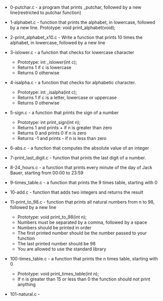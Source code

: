   - 0-putchar.c - a program that prints _putchar, followed by a new line(restricted to putchar function)

  - 1-alphabet.c -  function that prints the alphabet, in lowercase, followed by a new line. Prototype: void print_alphabet(void);

  - 2-print_alphabet_x10.c - Write a function that prints 10 times the alphabet, in lowercase, followed by a new line

  - 3-islower.c - a function that checks for lowercase character
    - Prototype: int _islower(int c);
    - Returns 1 if c is lowercase
    - Returns 0 otherwise
  - 4-isalpha.c - a function that checks for alphabetic character.
    - Prototype: int _isalpha(int c);
    - Returns 1 if c is a letter, lowercase or uppercase
    - Returns 0 otherwise

  - 5-sign.c - a function that prints the sign of a number
    - Prototype: int print_sign(int n);
    - Returns 1 and prints + if n is greater than zero
    - Returns 0 and prints 0 if n is zero
    - Returns -1 and prints - if n is less than zero
   
 - 6-abs.c - a function that computes the absolute value of an integer
 
 - 7-print_last_digit.c -  function that prints the last digit of a number.
 
 - 8-24_hours.c -  a function that prints every minute of the day of Jack Bauer, starting from 00:00 to 23:59
 - 9-times_table.c - a function that prints the 9 times table, starting with 0
 - 10-add.c -  function that adds two integers and returns the result
 - 11-print_to_98.c -  function that prints all natural numbers from n to 98, followed by a new line
    - Prototype: void print_to_98(int n);
    - Numbers must be separated by a comma, followed by a space
    - Numbers should be printed in order
    - The first printed number should be the number passed to your function
    - The last printed number should be 98
    - You are allowed to use the standard library
 - 100-times_table.c - a function that prints the n times table, starting with 0
    - Prototype: void print_times_table(int n);
    - If n is greater than 15 or less than 0 the function should not print anything
 - 101-natural.c - 
